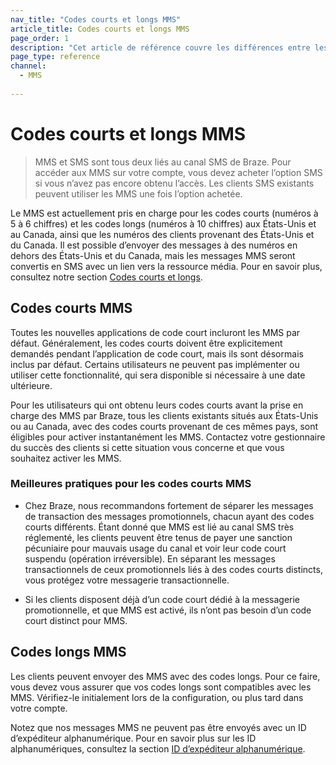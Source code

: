 ```yaml
---
nav_title: "Codes courts et longs MMS"
article_title: Codes courts et longs MMS
page_order: 1
description: "Cet article de référence couvre les différences entre les codes courts et les codes longs SMS et MMS."
page_type: reference
channel:
  - MMS
  
---
```


# Codes courts et longs MMS

> MMS et SMS sont tous deux liés au canal SMS de Braze. Pour accéder aux MMS sur votre compte, vous devez acheter l’option SMS si vous n’avez pas encore obtenu l’accès. Les clients SMS existants peuvent utiliser les MMS une fois l’option achetée. 

Le MMS est actuellement pris en charge pour les codes courts (numéros à 5 à 6 chiffres) et les codes longs (numéros à 10 chiffres) aux États-Unis et au Canada, ainsi que les numéros des clients provenant des États-Unis et du Canada. Il est possible d’envoyer des messages à des numéros en dehors des États-Unis et du Canada, mais les messages MMS seront convertis en SMS avec un lien vers la ressource média. Pour en savoir plus, consultez notre section [Codes courts et longs]({{site.baseurl}}/user_guide/message_building_by_channel/sms/phone_numbers/sending_phone_numbers/).

## Codes courts MMS

Toutes les nouvelles applications de code court incluront les MMS par défaut. Généralement, les codes courts doivent être explicitement demandés pendant l’application de code court, mais ils sont désormais inclus par défaut. Certains utilisateurs ne peuvent pas implémenter ou utiliser cette fonctionnalité, qui sera disponible si nécessaire à une date ultérieure.

Pour les utilisateurs qui ont obtenu leurs codes courts avant la prise en charge des MMS par Braze, tous les clients existants situés aux États-Unis ou au Canada, avec des codes courts provenant de ces mêmes pays, sont éligibles pour activer instantanément les MMS. Contactez votre gestionnaire du succès des clients si cette situation vous concerne et que vous souhaitez activer les MMS. 

### Meilleures pratiques pour les codes courts MMS

- Chez Braze, nous recommandons fortement de séparer les messages de transaction des messages promotionnels, chacun ayant des codes courts différents. Étant donné que MMS est lié au canal SMS très réglementé, les clients peuvent être tenus de payer une sanction pécuniaire pour mauvais usage du canal et voir leur code court suspendu (opération irréversible). En séparant les messages transactionnels de ceux promotionnels liés à des codes courts distincts, vous protégez votre messagerie transactionnelle. 

- Si les clients disposent déjà d’un code court dédié à la messagerie promotionnelle, et que MMS est activé, ils n’ont pas besoin d’un code court distinct pour MMS.

## Codes longs MMS

Les clients peuvent envoyer des MMS avec des codes longs. Pour ce faire, vous devez vous assurer que vos codes longs sont compatibles avec les MMS. Vérifiez-le initialement lors de la configuration, ou plus tard dans votre compte. 

Notez que nos messages MMS ne peuvent pas être envoyés avec un ID d’expéditeur alphanumérique. Pour en savoir plus sur les ID alphanumériques, consultez la section [ID d’expéditeur alphanumérique]({{site.baseurl}}/user_guide/message_building_by_channel/sms/phone_numbers/sending_phone_numbers/#alphanumeric-sender-id).
